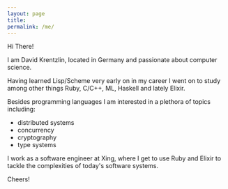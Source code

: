 ```yaml
---
layout: page
title:
permalink: /me/
---
```


Hi There!

I am David Krentzlin, located in Germany and passionate about computer science.

Having learned Lisp/Scheme very early on in my career I went on to study among other things Ruby, C/C++, ML, Haskell
and lately Elixir.

Besides programming languages I am interested in a plethora of topics including:

* distributed systems
* concurrency
* cryptography
* type systems

I  work as a software engineer at Xing, where I get to use Ruby and Elixir to tackle
the complexities of today's software systems.

Cheers!
